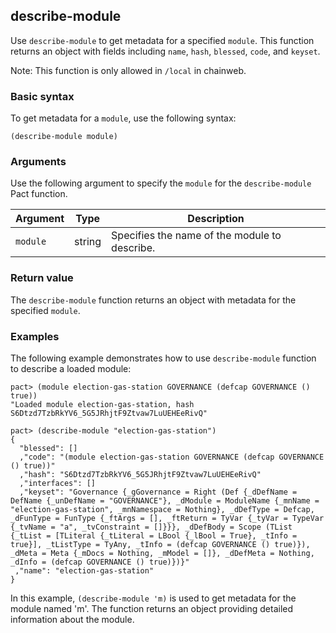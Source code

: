 ## describe-module

Use `describe-module` to get metadata for a specified `module`.
This function returns an object with fields including `name`, `hash`, `blessed`, `code`, and `keyset`.

Note: This function is only allowed in `/local` in chainweb.

### Basic syntax

To get metadata for a `module`, use the following syntax:

```pact
(describe-module module)
```

### Arguments

Use the following argument to specify the `module` for the `describe-module` Pact function.

| Argument | Type   | Description                                  |
|----------|--------|----------------------------------------------|
| `module` | string | Specifies the name of the module to describe.|

### Return value

The `describe-module` function returns an object with metadata for the specified `module`.

### Examples

The following example demonstrates how to use `describe-module` function to describe a loaded module:

```pact
pact> (module election-gas-station GOVERNANCE (defcap GOVERNANCE () true))
"Loaded module election-gas-station, hash S6Dtzd7TzbRkYV6_5G5JRhjtF9Ztvaw7LuUEHEeRivQ"

pact> (describe-module "election-gas-station")
{
  "blessed": []
  ,"code": "(module election-gas-station GOVERNANCE (defcap GOVERNANCE () true))"
  ,"hash": "S6Dtzd7TzbRkYV6_5G5JRhjtF9Ztvaw7LuUEHEeRivQ"
  ,"interfaces": []
  ,"keyset": "Governance {_gGovernance = Right (Def {_dDefName = DefName {_unDefName = "GOVERNANCE"}, _dModule = ModuleName {_mnName = "election-gas-station", _mnNamespace = Nothing}, _dDefType = Defcap, _dFunType = FunType {_ftArgs = [], _ftReturn = TyVar {_tyVar = TypeVar {_tvName = "a", _tvConstraint = []}}}, _dDefBody = Scope (TList {_tList = [TLiteral {_tLiteral = LBool {_lBool = True}, _tInfo = true}], _tListType = TyAny, _tInfo = (defcap GOVERNANCE () true)}), _dMeta = Meta {_mDocs = Nothing, _mModel = []}, _dDefMeta = Nothing, _dInfo = (defcap GOVERNANCE () true)})}"
 ,"name": "election-gas-station"
}
```

In this example, `(describe-module 'm)` is used to get metadata for the module named 'm'. The function returns an object providing detailed information about the module.
